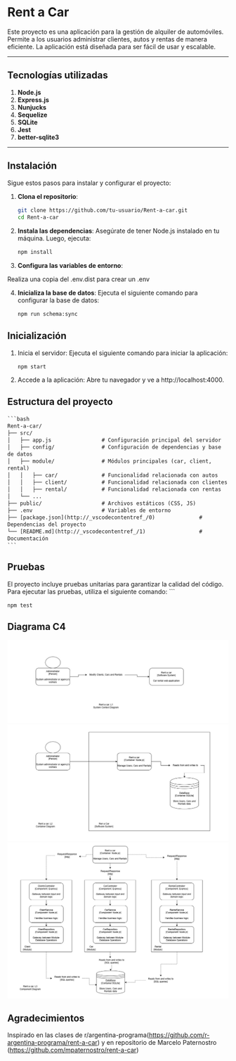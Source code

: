 # Rent a Car

Este proyecto es una aplicación para la gestión de alquiler de automóviles. Permite a los usuarios administrar clientes, autos y rentas de manera eficiente. La aplicación está diseñada para ser fácil de usar y escalable.

---

## Tecnologías utilizadas

 1. **Node.js**
 2. **Express.js**
 3. **Nunjucks**
 4. **Sequelize**
 5. **SQLite**
 6. **Jest**
 7. **better-sqlite3**

---

## Instalación

Sigue estos pasos para instalar y configurar el proyecto:

1. **Clona el repositorio**:
   ```bash
   git clone https://github.com/tu-usuario/Rent-a-car.git
   cd Rent-a-car
   ```
2. **Instala las dependencias**:
Asegúrate de tener Node.js instalado en tu máquina. Luego, ejecuta:
    ```bash
    npm install
    ```
3. **Configura las variables de entorno**:

Realiza una copia del .env.dist para crear un .env

4. **Inicializa la base de datos**:
Ejecuta el siguiente comando para configurar la base de datos:
    ```bash
    npm run schema:sync
    ```
## Inicialización

1. Inicia el servidor: Ejecuta el siguiente comando para iniciar la aplicación:
    ```
    npm start
    ```
2. Accede a la aplicación: Abre tu navegador y ve a http://localhost:4000.

## Estructura del proyecto
    ```bash
    Rent-a-car/
    ├── src/
    │   ├── app.js                # Configuración principal del servidor
    │   ├── config/               # Configuración de dependencias y base de datos
    │   ├── module/               # Módulos principales (car, client, rental)
    │   │   ├── car/              # Funcionalidad relacionada con autos
    │   │   ├── client/           # Funcionalidad relacionada con clientes
    │   │   ├── rental/           # Funcionalidad relacionada con rentas
    │   └── ...
    ├── public/                   # Archivos estáticos (CSS, JS)
    ├── .env                      # Variables de entorno
    ├── [package.json](http://_vscodecontentref_/0)              # Dependencias del proyecto
    └── [README.md](http://_vscodecontentref_/1)                 # Documentación
    ```
## Pruebas

El proyecto incluye pruebas unitarias para garantizar la calidad del código. Para ejecutar las pruebas, utiliza el siguiente comando:
    ```

    npm test

## Diagrama C4

![](/docs/C4-L1.jpg)
![](/docs/C4-L2.jpg)
![](/docs/C4-L3.jpg)

## Agradecimientos

Inspirado en las clases de r/argentina-programa(https://github.com/r-argentina-programa/rent-a-car) y en repositorio de Marcelo Paternostro (https://github.com/mpaternostro/rent-a-car)